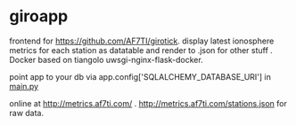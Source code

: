 # giroapp

frontend for https://github.com/AF7TI/girotick. display latest ionosphere metrics for each station as datatable and render to .json for other stuff . Docker based on tiangolo uwsgi-nginx-flask-docker.

point app to your db via app.config['SQLALCHEMY_DATABASE_URI'] in [main.py](giroapp/app/main.py)

online at http://metrics.af7ti.com/ . http://metrics.af7ti.com/stations.json for raw data.


